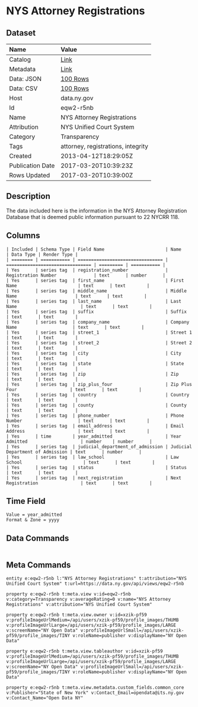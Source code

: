 # NYS Attorney Registrations

## Dataset

| Name | Value |
| :--- | :---- |
| Catalog | [Link](https://catalog.data.gov/dataset/nys-attorney-registrations) |
| Metadata | [Link](https://data.ny.gov/api/views/eqw2-r5nb) |
| Data: JSON | [100 Rows](https://data.ny.gov/api/views/eqw2-r5nb/rows.json?max_rows=100) |
| Data: CSV | [100 Rows](https://data.ny.gov/api/views/eqw2-r5nb/rows.csv?max_rows=100) |
| Host | data.ny.gov |
| Id | eqw2-r5nb |
| Name | NYS Attorney Registrations |
| Attribution | NYS Unified Court System |
| Category | Transparency |
| Tags | attorney, registrations, integrity |
| Created | 2013-04-12T18:29:05Z |
| Publication Date | 2017-03-20T10:39:23Z |
| Rows Updated | 2017-03-20T10:39:00Z |

## Description

The data included here is the information in the NYS Attorney Registration Database that is deemed public information pursuant to 22 NYCRR 118.

## Columns

```ls
| Included | Schema Type | Field Name                       | Name                             | Data Type | Render Type |
| ======== | =========== | ================================ | ================================ | ========= | =========== |
| Yes      | series tag  | registration_number              | Registration Number              | text      | number      |
| Yes      | series tag  | first_name                       | First Name                       | text      | text        |
| Yes      | series tag  | middle_name                      | Middle Name                      | text      | text        |
| Yes      | series tag  | last_name                        | Last Name                        | text      | text        |
| Yes      | series tag  | suffix                           | Suffix                           | text      | text        |
| Yes      | series tag  | company_name                     | Company Name                     | text      | text        |
| Yes      | series tag  | street_1                         | Street 1                         | text      | text        |
| Yes      | series tag  | street_2                         | Street 2                         | text      | text        |
| Yes      | series tag  | city                             | City                             | text      | text        |
| Yes      | series tag  | state                            | State                            | text      | text        |
| Yes      | series tag  | zip                              | Zip                              | text      | text        |
| Yes      | series tag  | zip_plus_four                    | Zip Plus Four                    | text      | text        |
| Yes      | series tag  | country                          | Country                          | text      | text        |
| Yes      | series tag  | county                           | County                           | text      | text        |
| Yes      | series tag  | phone_number                     | Phone Number                     | text      | text        |
| Yes      | series tag  | email_address                    | Email Address                    | text      | text        |
| Yes      | time        | year_admitted                    | Year Admitted                    | number    | number      |
| Yes      | series tag  | judicial_department_of_admission | Judicial Department of Admission | text      | number      |
| Yes      | series tag  | law_school                       | Law School                       | text      | text        |
| Yes      | series tag  | status                           | Status                           | text      | text        |
| Yes      | series tag  | next_registration                | Next Registration                | text      | text        |
```

## Time Field

```ls
Value = year_admitted
Format & Zone = yyyy
```

## Data Commands

```ls
```

## Meta Commands

```ls
entity e:eqw2-r5nb l:"NYS Attorney Registrations" t:attribution="NYS Unified Court System" t:url=https://data.ny.gov/api/views/eqw2-r5nb

property e:eqw2-r5nb t:meta.view v:id=eqw2-r5nb v:category=Transparency v:averageRating=0 v:name="NYS Attorney Registrations" v:attribution="NYS Unified Court System"

property e:eqw2-r5nb t:meta.view.owner v:id=xzik-pf59 v:profileImageUrlMedium=/api/users/xzik-pf59/profile_images/THUMB v:profileImageUrlLarge=/api/users/xzik-pf59/profile_images/LARGE v:screenName="NY Open Data" v:profileImageUrlSmall=/api/users/xzik-pf59/profile_images/TINY v:roleName=publisher v:displayName="NY Open Data"

property e:eqw2-r5nb t:meta.view.tableauthor v:id=xzik-pf59 v:profileImageUrlMedium=/api/users/xzik-pf59/profile_images/THUMB v:profileImageUrlLarge=/api/users/xzik-pf59/profile_images/LARGE v:screenName="NY Open Data" v:profileImageUrlSmall=/api/users/xzik-pf59/profile_images/TINY v:roleName=publisher v:displayName="NY Open Data"

property e:eqw2-r5nb t:meta.view.metadata.custom_fields.common_core v:Publisher="State of New York" v:Contact_Email=opendata@its.ny.gov v:Contact_Name="Open Data NY"
```